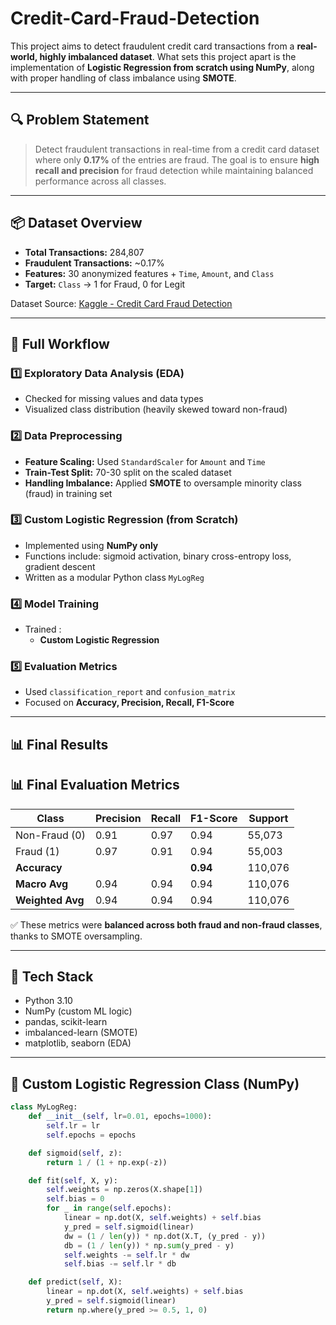 # Credit-Card-Fraud-Detection

This project aims to detect fraudulent credit card transactions from a **real-world, highly imbalanced dataset**. What sets this project apart is the implementation of **Logistic Regression from scratch using NumPy**, along with proper handling of class imbalance using **SMOTE**.

---

## 🔍 Problem Statement

> Detect fraudulent transactions in real-time from a credit card dataset where only **0.17%** of the entries are fraud. The goal is to ensure **high recall and precision** for fraud detection while maintaining balanced performance across all classes.

---

## 📦 Dataset Overview

- **Total Transactions:** 284,807 
- **Fraudulent Transactions:** ~0.17%  
- **Features:** 30 anonymized features + `Time`, `Amount`, and `Class`  
- **Target:** `Class` → 1 for Fraud, 0 for Legit

Dataset Source: [Kaggle - Credit Card Fraud Detection](https://www.kaggle.com/datasets/mlg-ulb/creditcardfraud)

---

## 🔁 Full Workflow

### 1️⃣ Exploratory Data Analysis (EDA)
- Checked for missing values and data types  
- Visualized class distribution (heavily skewed toward non-fraud)  

### 2️⃣ Data Preprocessing
- **Feature Scaling:** Used `StandardScaler` for `Amount` and `Time`  
- **Train-Test Split:** 70-30 split on the scaled dataset  
- **Handling Imbalance:** Applied **SMOTE** to oversample minority class (fraud) in training set

### 3️⃣ Custom Logistic Regression (from Scratch)
- Implemented using **NumPy only**  
- Functions include: sigmoid activation, binary cross-entropy loss, gradient descent  
- Written as a modular Python class `MyLogReg`

### 4️⃣ Model Training
- Trained :
  - **Custom Logistic Regression**  

### 5️⃣ Evaluation Metrics
- Used `classification_report` and `confusion_matrix`
- Focused on **Accuracy, Precision, Recall, F1-Score**

---

## 📊 Final Results

## 📊 Final Evaluation Metrics

| Class           | Precision | Recall | F1-Score | Support |
|-----------------|-----------|--------|----------|---------|
| Non-Fraud (0)   | 0.91      | 0.97   | 0.94     | 55,073  |
| Fraud (1)       | 0.97      | 0.91   | 0.94     | 55,003  |
| **Accuracy**    |           |        | **0.94** | 110,076 |
| **Macro Avg**   | 0.94      | 0.94   | 0.94     | 110,076 |
| **Weighted Avg**| 0.94      | 0.94   | 0.94     | 110,076 |


✅ These metrics were **balanced across both fraud and non-fraud classes**, thanks to SMOTE oversampling.

---

## 🧠 Tech Stack

- Python 3.10  
- NumPy (custom ML logic)  
- pandas, scikit-learn  
- imbalanced-learn (SMOTE)  
- matplotlib, seaborn (EDA)

---

## 🧮 Custom Logistic Regression Class (NumPy)

```python
class MyLogReg:
    def __init__(self, lr=0.01, epochs=1000):
        self.lr = lr
        self.epochs = epochs

    def sigmoid(self, z):
        return 1 / (1 + np.exp(-z))

    def fit(self, X, y):
        self.weights = np.zeros(X.shape[1])
        self.bias = 0
        for _ in range(self.epochs):
            linear = np.dot(X, self.weights) + self.bias
            y_pred = self.sigmoid(linear)
            dw = (1 / len(y)) * np.dot(X.T, (y_pred - y))
            db = (1 / len(y)) * np.sum(y_pred - y)
            self.weights -= self.lr * dw
            self.bias -= self.lr * db

    def predict(self, X):
        linear = np.dot(X, self.weights) + self.bias
        y_pred = self.sigmoid(linear)
        return np.where(y_pred >= 0.5, 1, 0)
